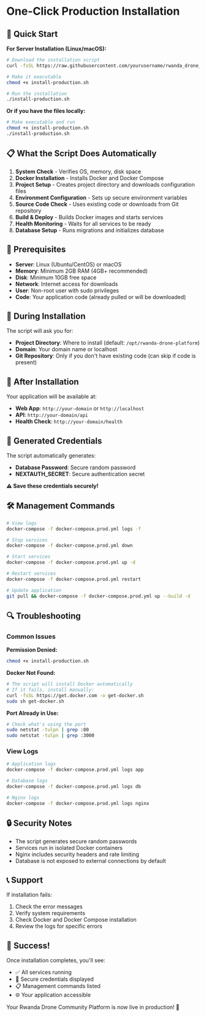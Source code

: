 # One-Click Production Installation

## 🚀 Quick Start

**For Server Installation (Linux/macOS):**

```bash
# Download the installation script
curl -fsSL https://raw.githubusercontent.com/yourusername/rwanda_drone_community_platform/main/install-production.sh -o install-production.sh

# Make it executable
chmod +x install-production.sh

# Run the installation
./install-production.sh
```

**Or if you have the files locally:**

```bash
# Make executable and run
chmod +x install-production.sh
./install-production.sh
```

## 📋 What the Script Does Automatically

1. **System Check** - Verifies OS, memory, disk space
2. **Docker Installation** - Installs Docker and Docker Compose
3. **Project Setup** - Creates project directory and downloads configuration files
4. **Environment Configuration** - Sets up secure environment variables
5. **Source Code Check** - Uses existing code or downloads from Git repository
6. **Build & Deploy** - Builds Docker images and starts services
7. **Health Monitoring** - Waits for all services to be ready
8. **Database Setup** - Runs migrations and initializes database

## 🔧 Prerequisites

- **Server**: Linux (Ubuntu/CentOS) or macOS
- **Memory**: Minimum 2GB RAM (4GB+ recommended)
- **Disk**: Minimum 10GB free space
- **Network**: Internet access for downloads
- **User**: Non-root user with sudo privileges
- **Code**: Your application code (already pulled or will be downloaded)

## 📝 During Installation

The script will ask you for:
- **Project Directory**: Where to install (default: `/opt/rwanda-drone-platform`)
- **Domain**: Your domain name or localhost
- **Git Repository**: Only if you don't have existing code (can skip if code is present)

## 🎯 After Installation

Your application will be available at:
- **Web App**: `http://your-domain` or `http://localhost`
- **API**: `http://your-domain/api`
- **Health Check**: `http://your-domain/health`

## 🔑 Generated Credentials

The script automatically generates:
- **Database Password**: Secure random password
- **NEXTAUTH_SECRET**: Secure authentication secret

**⚠️ Save these credentials securely!**

## 🛠️ Management Commands

```bash
# View logs
docker-compose -f docker-compose.prod.yml logs -f

# Stop services
docker-compose -f docker-compose.prod.yml down

# Start services
docker-compose -f docker-compose.prod.yml up -d

# Restart services
docker-compose -f docker-compose.prod.yml restart

# Update application
git pull && docker-compose -f docker-compose.prod.yml up --build -d
```

## 🔍 Troubleshooting

### Common Issues

**Permission Denied:**
```bash
chmod +x install-production.sh
```

**Docker Not Found:**
```bash
# The script will install Docker automatically
# If it fails, install manually:
curl -fsSL https://get.docker.com -o get-docker.sh
sudo sh get-docker.sh
```

**Port Already in Use:**
```bash
# Check what's using the port
sudo netstat -tulpn | grep :80
sudo netstat -tulpn | grep :3000
```

### View Logs
```bash
# Application logs
docker-compose -f docker-compose.prod.yml logs app

# Database logs
docker-compose -f docker-compose.prod.yml logs db

# Nginx logs
docker-compose -f docker-compose.prod.yml logs nginx
```

## 🔒 Security Notes

- The script generates secure random passwords
- Services run in isolated Docker containers
- Nginx includes security headers and rate limiting
- Database is not exposed to external connections by default

## 📞 Support

If installation fails:
1. Check the error messages
2. Verify system requirements
3. Check Docker and Docker Compose installation
4. Review the logs for specific errors

## 🎉 Success!

Once installation completes, you'll see:
- ✅ All services running
- 🔑 Secure credentials displayed
- 📋 Management commands listed
- 🌐 Your application accessible

Your Rwanda Drone Community Platform is now live in production! 🚀 
